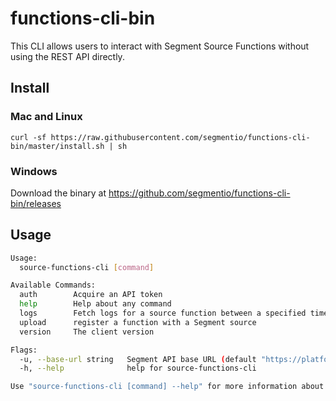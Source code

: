 # functions-cli-bin

This CLI allows users to interact with Segment Source Functions without using the REST API directly. 

## Install

### Mac and Linux 

```
curl -sf https://raw.githubusercontent.com/segmentio/functions-cli-bin/master/install.sh | sh
```

### Windows 

Download the binary at https://github.com/segmentio/functions-cli-bin/releases


## Usage

```bash
Usage:
  source-functions-cli [command]

Available Commands:
  auth        Acquire an API token
  help        Help about any command
  logs        Fetch logs for a source function between a specified time duration
  upload      register a function with a Segment source
  version     The client version

Flags:
  -u, --base-url string   Segment API base URL (default "https://platform.segmentapis.com")
  -h, --help              help for source-functions-cli

Use "source-functions-cli [command] --help" for more information about a command.
```

